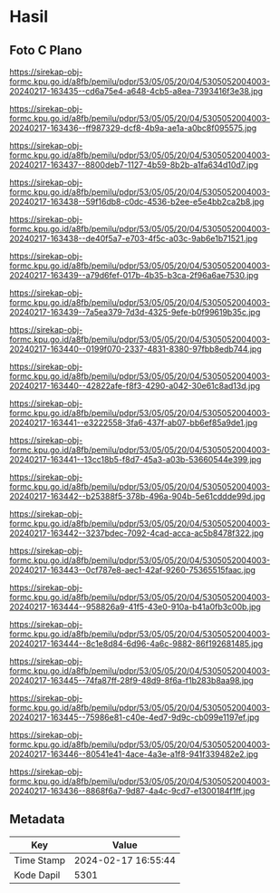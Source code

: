 # Hasil

## Foto C Plano

https://sirekap-obj-formc.kpu.go.id/a8fb/pemilu/pdpr/53/05/05/20/04/5305052004003-20240217-163435--cd6a75e4-a648-4cb5-a8ea-7393416f3e38.jpg

https://sirekap-obj-formc.kpu.go.id/a8fb/pemilu/pdpr/53/05/05/20/04/5305052004003-20240217-163436--ff987329-dcf8-4b9a-ae1a-a0bc8f095575.jpg

https://sirekap-obj-formc.kpu.go.id/a8fb/pemilu/pdpr/53/05/05/20/04/5305052004003-20240217-163437--8800deb7-1127-4b59-8b2b-a1fa634d10d7.jpg

https://sirekap-obj-formc.kpu.go.id/a8fb/pemilu/pdpr/53/05/05/20/04/5305052004003-20240217-163438--59f16db8-c0dc-4536-b2ee-e5e4bb2ca2b8.jpg

https://sirekap-obj-formc.kpu.go.id/a8fb/pemilu/pdpr/53/05/05/20/04/5305052004003-20240217-163438--de40f5a7-e703-4f5c-a03c-9ab6e1b71521.jpg

https://sirekap-obj-formc.kpu.go.id/a8fb/pemilu/pdpr/53/05/05/20/04/5305052004003-20240217-163439--a79d6fef-017b-4b35-b3ca-2f96a6ae7530.jpg

https://sirekap-obj-formc.kpu.go.id/a8fb/pemilu/pdpr/53/05/05/20/04/5305052004003-20240217-163439--7a5ea379-7d3d-4325-9efe-b0f99619b35c.jpg

https://sirekap-obj-formc.kpu.go.id/a8fb/pemilu/pdpr/53/05/05/20/04/5305052004003-20240217-163440--0199f070-2337-4831-8380-97fbb8edb744.jpg

https://sirekap-obj-formc.kpu.go.id/a8fb/pemilu/pdpr/53/05/05/20/04/5305052004003-20240217-163440--42822afe-f8f3-4290-a042-30e61c8ad13d.jpg

https://sirekap-obj-formc.kpu.go.id/a8fb/pemilu/pdpr/53/05/05/20/04/5305052004003-20240217-163441--e3222558-3fa6-437f-ab07-bb6ef85a9de1.jpg

https://sirekap-obj-formc.kpu.go.id/a8fb/pemilu/pdpr/53/05/05/20/04/5305052004003-20240217-163441--13cc18b5-f8d7-45a3-a03b-53660544e399.jpg

https://sirekap-obj-formc.kpu.go.id/a8fb/pemilu/pdpr/53/05/05/20/04/5305052004003-20240217-163442--b25388f5-378b-496a-904b-5e61cddde99d.jpg

https://sirekap-obj-formc.kpu.go.id/a8fb/pemilu/pdpr/53/05/05/20/04/5305052004003-20240217-163442--3237bdec-7092-4cad-acca-ac5b8478f322.jpg

https://sirekap-obj-formc.kpu.go.id/a8fb/pemilu/pdpr/53/05/05/20/04/5305052004003-20240217-163443--0cf787e8-aec1-42af-9260-75365515faac.jpg

https://sirekap-obj-formc.kpu.go.id/a8fb/pemilu/pdpr/53/05/05/20/04/5305052004003-20240217-163444--958826a9-41f5-43e0-910a-b41a0fb3c00b.jpg

https://sirekap-obj-formc.kpu.go.id/a8fb/pemilu/pdpr/53/05/05/20/04/5305052004003-20240217-163444--8c1e8d84-6d96-4a6c-9882-86f192681485.jpg

https://sirekap-obj-formc.kpu.go.id/a8fb/pemilu/pdpr/53/05/05/20/04/5305052004003-20240217-163445--74fa87ff-28f9-48d9-8f6a-f1b283b8aa98.jpg

https://sirekap-obj-formc.kpu.go.id/a8fb/pemilu/pdpr/53/05/05/20/04/5305052004003-20240217-163445--75986e81-c40e-4ed7-9d9c-cb099e1197ef.jpg

https://sirekap-obj-formc.kpu.go.id/a8fb/pemilu/pdpr/53/05/05/20/04/5305052004003-20240217-163446--80541e41-4ace-4a3e-a1f8-941f339482e2.jpg

https://sirekap-obj-formc.kpu.go.id/a8fb/pemilu/pdpr/53/05/05/20/04/5305052004003-20240217-163436--8868f6a7-9d87-4a4c-9cd7-e1300184f1ff.jpg


## Metadata

| Key        | Value               |
| ---------- | ------------------- |
| Time Stamp | 2024-02-17 16:55:44 |
| Kode Dapil | 5301                |



